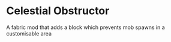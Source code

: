 # Celestial Obstructor
 A fabric mod that adds a block which prevents mob spawns in a customisable area 